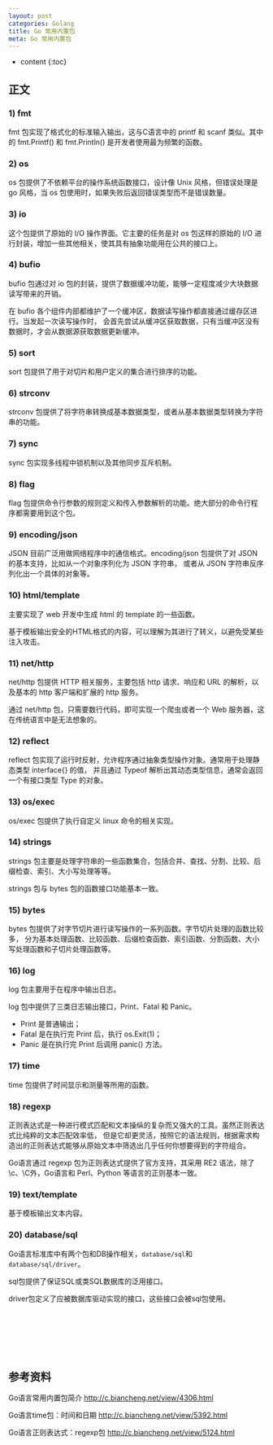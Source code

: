 ```yaml
---
layout: post
categories: Golang
title: Go 常用内置包
meta: Go 常用内置包
---
```

* content
{:toc}

## 正文

### 1) fmt

fmt 包实现了格式化的标准输入输出，这与C语言中的 printf 和 scanf 类似。其中的 fmt.Printf() 和 fmt.Println() 是开发者使用最为频繁的函数。

### 2) os

os 包提供了不依赖平台的操作系统函数接口，设计像 Unix 风格，但错误处理是 go 风格，当 os 包使用时，如果失败后返回错误类型而不是错误数量。

### 3) io

这个包提供了原始的 I/O 操作界面。它主要的任务是对 os 包这样的原始的 I/O 进行封装，增加一些其他相关，使其具有抽象功能用在公共的接口上。

### 4) bufio

bufio 包通过对 io 包的封装，提供了数据缓冲功能，能够一定程度减少大块数据读写带来的开销。

在 bufio 各个组件内部都维护了一个缓冲区，数据读写操作都直接通过缓存区进行。当发起一次读写操作时，
会首先尝试从缓冲区获取数据，只有当缓冲区没有数据时，才会从数据源获取数据更新缓冲。

### 5) sort

sort 包提供了用于对切片和用户定义的集合进行排序的功能。

### 6) strconv

strconv 包提供了将字符串转换成基本数据类型，或者从基本数据类型转换为字符串的功能。

### 7) sync

sync 包实现多线程中锁机制以及其他同步互斥机制。

### 8) flag

flag 包提供命令行参数的规则定义和传入参数解析的功能。绝大部分的命令行程序都需要用到这个包。

### 9) encoding/json

JSON 目前广泛用做网络程序中的通信格式。encoding/json 包提供了对 JSON 的基本支持，比如从一个对象序列化为 JSON 字符串，
或者从 JSON 字符串反序列化出一个具体的对象等。

### 10) html/template

主要实现了 web 开发中生成 html 的 template 的一些函数。

基于模板输出安全的HTML格式的内容，可以理解为其进行了转义，以避免受某些注入攻击。

### 11) net/http

net/http 包提供 HTTP 相关服务，主要包括 http 请求、响应和 URL 的解析，以及基本的 http 客户端和扩展的 http 服务。

通过 net/http 包，只需要数行代码，即可实现一个爬虫或者一个 Web 服务器，这在传统语言中是无法想象的。

### 12) reflect

reflect 包实现了运行时反射，允许程序通过抽象类型操作对象。通常用于处理静态类型 interface{} 的值，
并且通过 Typeof 解析出其动态类型信息，通常会返回一个有接口类型 Type 的对象。

### 13) os/exec

os/exec 包提供了执行自定义 linux 命令的相关实现。

### 14) strings

strings 包主要是处理字符串的一些函数集合，包括合并、查找、分割、比较、后缀检查、索引、大小写处理等等。

strings 包与 bytes 包的函数接口功能基本一致。

### 15) bytes

bytes 包提供了对字节切片进行读写操作的一系列函数。字节切片处理的函数比较多，
分为基本处理函数、比较函数、后缀检查函数、索引函数、分割函数、大小写处理函数和子切片处理函数等。

### 16) log

log 包主要用于在程序中输出日志。

log 包中提供了三类日志输出接口，Print、Fatal 和 Panic。

* Print 是普通输出；
* Fatal 是在执行完 Print 后，执行 os.Exit(1)；
* Panic 是在执行完 Print 后调用 panic() 方法。

### 17) time

time 包提供了时间显示和测量等所用的函数。

### 18) regexp

正则表达式是一种进行模式匹配和文本操纵的复杂而又强大的工具。虽然正则表达式比纯粹的文本匹配效率低，
但是它却更灵活，按照它的语法规则，根据需求构造出的正则表达式能够从原始文本中筛选出几乎任何你想要得到的字符组合。

Go语言通过 regexp 包为正则表达式提供了官方支持，其采用 RE2 语法，除了 \c、\C外，Go语言和 Perl、Python 等语言的正则基本一致。

### 19) text/template

基于模板输出文本内容。

### 20) database/sql

Go语言标准库中有两个包和DB操作相关，`database/sql`和`database/sql/driver`。

sql包提供了保证SQL或类SQL数据库的泛用接口。

driver包定义了应被数据库驱动实现的接口，这些接口会被sql包使用。



<br/><br/><br/><br/><br/>
## 参考资料

Go语言常用内置包简介 <http://c.biancheng.net/view/4306.html>

Go语言time包：时间和日期 <http://c.biancheng.net/view/5392.html>

Go语言正则表达式：regexp包 <http://c.biancheng.net/view/5124.html>

